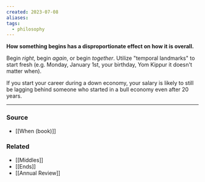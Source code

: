 ```yaml
---
created: 2023-07-08
aliases: 
tags:
  - philosophy
---
```

**How something begins has a disproportionate effect on how it is overall.**

Begin *right*, begin *again*, or begin *together*. Utilize "temporal landmarks" to start fresh (e.g. Monday, January 1st, your birthday, Yom Kippur it doesn't matter when). 

If you start your career during a down economy, your salary is likely to still be lagging behind someone who started in a bull economy even after 20 years.

****
### Source
- [[When (book)]]

### Related
- [[Middles]]
- [[Ends]]
- [[Annual Review]]